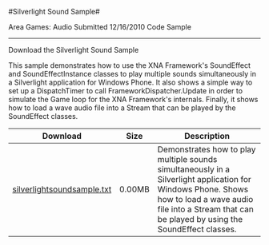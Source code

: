 #Silverlight Sound Sample#

Area
Games: Audio
Submitted
12/16/2010
Code Sample

---

Download the Silverlight Sound Sample

This sample demonstrates how to use the XNA Framework's SoundEffect and SoundEffectInstance classes to play multiple sounds simultaneously in a Silverlight application for Windows Phone. It also shows a simple way to set up a DispatchTimer to call FrameworkDispatcher.Update in order to simulate the Game loop for the XNA Framework's internals. Finally, it shows how to load a wave audio file into a Stream that can be played by the SoundEffect classes.


Download | Size | Description
---|---|---|
[silverlightsoundsample.txt](https://github.com/DDReaper/XNAGameStudio/blob/master/Documents/silverlightsoundsample.txt?raw=true) | 0.00MB | Demonstrates how to play multiple sounds simultaneously in a Silverlight application for Windows Phone. Shows how to load a wave audio file into a Stream that can be played by using the SoundEffect classes.
